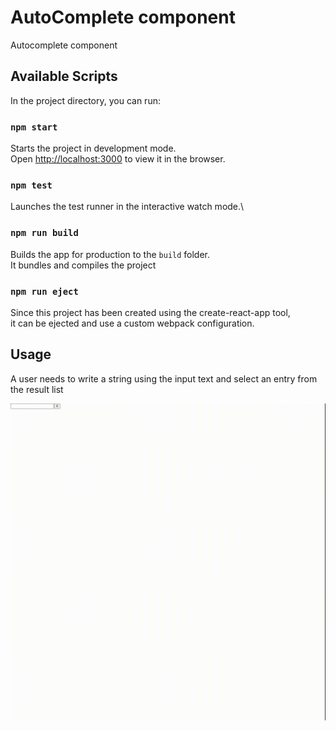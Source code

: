 # AutoComplete component

Autocomplete component

## Available Scripts

In the project directory, you can run:

### `npm start`

Starts the project in development mode.\
Open [http://localhost:3000](http://localhost:3000) to view it in the browser.

### `npm test`

Launches the test runner in the interactive watch mode.\

### `npm run build`

Builds the app for production to the `build` folder.\
It bundles and compiles the project 

### `npm run eject`

Since this project has been created using the create-react-app tool, \
it can be ejected and use a custom webpack configuration.

## Usage

A user needs to write a string using the input text and select an entry from the result list

![alt text](./autocomplete-demo.gif)
